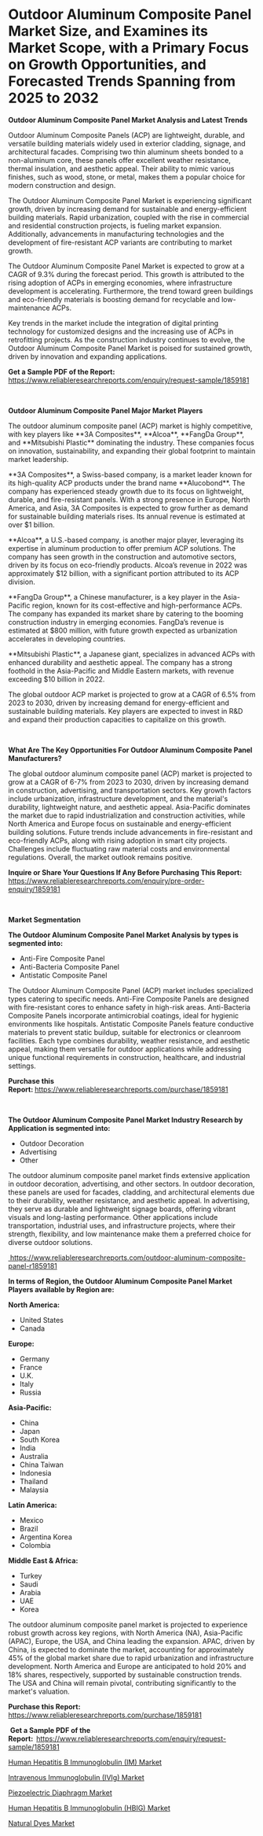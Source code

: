 <p><h1>Outdoor Aluminum Composite Panel Market Size, and Examines its Market Scope, with a Primary Focus on Growth Opportunities, and Forecasted Trends Spanning from 2025 to 2032</h1></p><p><strong>Outdoor Aluminum Composite Panel Market Analysis and Latest Trends</strong></p>
<p><p>Outdoor Aluminum Composite Panels (ACP) are lightweight, durable, and versatile building materials widely used in exterior cladding, signage, and architectural facades. Comprising two thin aluminum sheets bonded to a non-aluminum core, these panels offer excellent weather resistance, thermal insulation, and aesthetic appeal. Their ability to mimic various finishes, such as wood, stone, or metal, makes them a popular choice for modern construction and design.</p><p>The Outdoor Aluminum Composite Panel Market is experiencing significant growth, driven by increasing demand for sustainable and energy-efficient building materials. Rapid urbanization, coupled with the rise in commercial and residential construction projects, is fueling market expansion. Additionally, advancements in manufacturing technologies and the development of fire-resistant ACP variants are contributing to market growth.</p><p>The Outdoor Aluminum Composite Panel Market is expected to grow at a CAGR of 9.3% during the forecast period. This growth is attributed to the rising adoption of ACPs in emerging economies, where infrastructure development is accelerating. Furthermore, the trend toward green buildings and eco-friendly materials is boosting demand for recyclable and low-maintenance ACPs.</p><p>Key trends in the market include the integration of digital printing technology for customized designs and the increasing use of ACPs in retrofitting projects. As the construction industry continues to evolve, the Outdoor Aluminum Composite Panel Market is poised for sustained growth, driven by innovation and expanding applications.</p></p>
<p><strong>Get a Sample PDF of the Report:&nbsp;</strong> <a href="https://www.reliableresearchreports.com/enquiry/request-sample/1859181?utm_campaign=28&utm_medium=2&utm_source=Github&utm_content=ia&utm_term=24012025&utm_id=outdoor-aluminum-composite-panel">https://www.reliableresearchreports.com/enquiry/request-sample/1859181</a></p>
<p>&nbsp;</p>
<p><strong>Outdoor Aluminum Composite Panel Major Market Players</strong></p>
<p><p>The outdoor aluminum composite panel (ACP) market is highly competitive, with key players like **3A Composites**, **Alcoa**, **FangDa Group**, and **Mitsubishi Plastic** dominating the industry. These companies focus on innovation, sustainability, and expanding their global footprint to maintain market leadership.</p><p>**3A Composites**, a Swiss-based company, is a market leader known for its high-quality ACP products under the brand name **Alucobond**. The company has experienced steady growth due to its focus on lightweight, durable, and fire-resistant panels. With a strong presence in Europe, North America, and Asia, 3A Composites is expected to grow further as demand for sustainable building materials rises. Its annual revenue is estimated at over $1 billion.</p><p>**Alcoa**, a U.S.-based company, is another major player, leveraging its expertise in aluminum production to offer premium ACP solutions. The company has seen growth in the construction and automotive sectors, driven by its focus on eco-friendly products. Alcoa’s revenue in 2022 was approximately $12 billion, with a significant portion attributed to its ACP division.</p><p>**FangDa Group**, a Chinese manufacturer, is a key player in the Asia-Pacific region, known for its cost-effective and high-performance ACPs. The company has expanded its market share by catering to the booming construction industry in emerging economies. FangDa’s revenue is estimated at $800 million, with future growth expected as urbanization accelerates in developing countries.</p><p>**Mitsubishi Plastic**, a Japanese giant, specializes in advanced ACPs with enhanced durability and aesthetic appeal. The company has a strong foothold in the Asia-Pacific and Middle Eastern markets, with revenue exceeding $10 billion in 2022.</p><p>The global outdoor ACP market is projected to grow at a CAGR of 6.5% from 2023 to 2030, driven by increasing demand for energy-efficient and sustainable building materials. Key players are expected to invest in R&D and expand their production capacities to capitalize on this growth.</p></p>
<p>&nbsp;</p>
<p><strong>What Are The Key Opportunities For Outdoor Aluminum Composite Panel Manufacturers?</strong></p>
<p><p>The global outdoor aluminum composite panel (ACP) market is projected to grow at a CAGR of 6-7% from 2023 to 2030, driven by increasing demand in construction, advertising, and transportation sectors. Key growth factors include urbanization, infrastructure development, and the material's durability, lightweight nature, and aesthetic appeal. Asia-Pacific dominates the market due to rapid industrialization and construction activities, while North America and Europe focus on sustainable and energy-efficient building solutions. Future trends include advancements in fire-resistant and eco-friendly ACPs, along with rising adoption in smart city projects. Challenges include fluctuating raw material costs and environmental regulations. Overall, the market outlook remains positive.</p></p>
<p><strong>Inquire or Share Your Questions If Any Before Purchasing This Report:</strong> <a href="https://www.reliableresearchreports.com/enquiry/pre-order-enquiry/1859181?utm_campaign=28&utm_medium=2&utm_source=Github&utm_content=ia&utm_term=24012025&utm_id=outdoor-aluminum-composite-panel">https://www.reliableresearchreports.com/enquiry/pre-order-enquiry/1859181</a></p>
<p>&nbsp;</p>
<p><strong>Market Segmentation</strong></p>
<p><strong>The Outdoor Aluminum Composite Panel Market Analysis by types is segmented into:</strong></p>
<p><ul><li>Anti-Fire Composite Panel</li><li>Anti-Bacteria Composite Panel</li><li>Antistatic Composite Panel</li></ul></p>
<p><p>The Outdoor Aluminum Composite Panel (ACP) market includes specialized types catering to specific needs. Anti-Fire Composite Panels are designed with fire-resistant cores to enhance safety in high-risk areas. Anti-Bacteria Composite Panels incorporate antimicrobial coatings, ideal for hygienic environments like hospitals. Antistatic Composite Panels feature conductive materials to prevent static buildup, suitable for electronics or cleanroom facilities. Each type combines durability, weather resistance, and aesthetic appeal, making them versatile for outdoor applications while addressing unique functional requirements in construction, healthcare, and industrial settings.</p></p>
<p><strong>Purchase this Report:&nbsp;</strong><a href="https://www.reliableresearchreports.com/purchase/1859181?utm_campaign=28&utm_medium=2&utm_source=Github&utm_content=ia&utm_term=24012025&utm_id=outdoor-aluminum-composite-panel">https://www.reliableresearchreports.com/purchase/1859181</a></p>
<p>&nbsp;</p>
<p><strong>The Outdoor Aluminum Composite Panel Market Industry Research by Application is segmented into:</strong></p>
<p><ul><li>Outdoor Decoration</li><li>Advertising</li><li>Other</li></ul></p>
<p><p>The outdoor aluminum composite panel market finds extensive application in outdoor decoration, advertising, and other sectors. In outdoor decoration, these panels are used for facades, cladding, and architectural elements due to their durability, weather resistance, and aesthetic appeal. In advertising, they serve as durable and lightweight signage boards, offering vibrant visuals and long-lasting performance. Other applications include transportation, industrial uses, and infrastructure projects, where their strength, flexibility, and low maintenance make them a preferred choice for diverse outdoor solutions.</p></p>
<p><a href="https://www.reliableresearchreports.com/outdoor-aluminum-composite-panel-r1859181?utm_campaign=28&utm_medium=2&utm_source=Github&utm_content=ia&utm_term=24012025&utm_id=outdoor-aluminum-composite-panel">&nbsp;https://www.reliableresearchreports.com/outdoor-aluminum-composite-panel-r1859181</a></p>
<p><strong>In terms of Region, the Outdoor Aluminum Composite Panel Market Players available by Region are:</strong></p>
<p>
    <p> <strong> North America: </strong>
        <ul>
            <li>United States</li>
            <li>Canada</li>
        </ul>
        </p> 
    <p> <strong> Europe: </strong>
        <ul>
            <li>Germany</li>
            <li>France</li>
            <li>U.K.</li>
            <li>Italy</li>
            <li>Russia</li>
        </ul>
        </p> 
    <p> <strong> Asia-Pacific: </strong>
        <ul>
            <li>China</li>
            <li>Japan</li>
            <li>South Korea</li>
            <li>India</li>
            <li>Australia</li>
            <li>China Taiwan</li>
            <li>Indonesia</li>
            <li>Thailand</li>
            <li>Malaysia</li>
        </ul>
        </p> 
    <p> <strong> Latin America: </strong>
        <ul>
            <li>Mexico</li>
            <li>Brazil</li>
            <li>Argentina Korea</li>
            <li>Colombia</li>
        </ul>
        </p> 
    <p> <strong> Middle East & Africa: </strong>
        <ul>
            <li>Turkey</li>
            <li>Saudi</li>
            <li>Arabia</li>
            <li>UAE</li>
            <li>Korea</li>
        </ul>
    </p>
    </p>
<p><p>The outdoor aluminum composite panel market is projected to experience robust growth across key regions, with North America (NA), Asia-Pacific (APAC), Europe, the USA, and China leading the expansion. APAC, driven by China, is expected to dominate the market, accounting for approximately 45% of the global market share due to rapid urbanization and infrastructure development. North America and Europe are anticipated to hold 20% and 18% shares, respectively, supported by sustainable construction trends. The USA and China will remain pivotal, contributing significantly to the market's valuation.</p></p>
<p><strong>Purchase this Report: </strong><a href="https://www.reliableresearchreports.com/purchase/1859181?utm_campaign=28&utm_medium=2&utm_source=Github&utm_content=ia&utm_term=24012025&utm_id=outdoor-aluminum-composite-panel">https://www.reliableresearchreports.com/purchase/1859181</a></p>
<p>&nbsp;<strong>Get a Sample PDF of the Report:&nbsp;&nbsp;</strong><a href="https://www.reliableresearchreports.com/enquiry/request-sample/1859181?utm_campaign=28&utm_medium=2&utm_source=Github&utm_content=ia&utm_term=24012025&utm_id=outdoor-aluminum-composite-panel">https://www.reliableresearchreports.com/enquiry/request-sample/1859181</a></p>
<p><strong></strong></p>
<p><p><a href="https://www.linkedin.com/pulse/key-trends-fueling-human-hepatitis-b-immunoglobulin-im-arltf?utm_campaign=28&utm_medium=2&utm_source=Github&utm_content=ia&utm_term=24012025&utm_id=outdoor-aluminum-composite-panel">Human Hepatitis B Immunoglobulin (IM) Market</a></p><p><a href="https://www.linkedin.com/pulse/intravenous-immunoglobulin-ivig-market-study-report-includinginformation-3x67c?utm_campaign=28&utm_medium=2&utm_source=Github&utm_content=ia&utm_term=24012025&utm_id=outdoor-aluminum-composite-panel">Intravenous Immunoglobulin (IVIg) Market</a></p><p><a href="https://github.com/SamiaChowdhury801/Market-Research-Report-List-1/blob/main/piezoelectric-diaphragm-market.md?utm_campaign=28&utm_medium=2&utm_source=Github&utm_content=ia&utm_term=24012025&utm_id=outdoor-aluminum-composite-panel">Piezoelectric Diaphragm Market</a></p><p><a href="https://www.linkedin.com/pulse/human-hepatitis-b-immunoglobulin-hbig-industry-forecast-ehkwf?utm_campaign=28&utm_medium=2&utm_source=Github&utm_content=ia&utm_term=24012025&utm_id=outdoor-aluminum-composite-panel">Human Hepatitis B Immunoglobulin (HBIG) Market</a></p><p><a href="https://github.com/LilianFaulkner65/Market-Research-Report-List-1/blob/main/natural-dyes-market.md?utm_campaign=28&utm_medium=2&utm_source=Github&utm_content=ia&utm_term=24012025&utm_id=outdoor-aluminum-composite-panel">Natural Dyes Market</a></p></p>